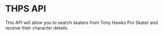 # THPS API

This API will allow you to search skaters from Tony Hawks Pro Skater and receive their character details. 
